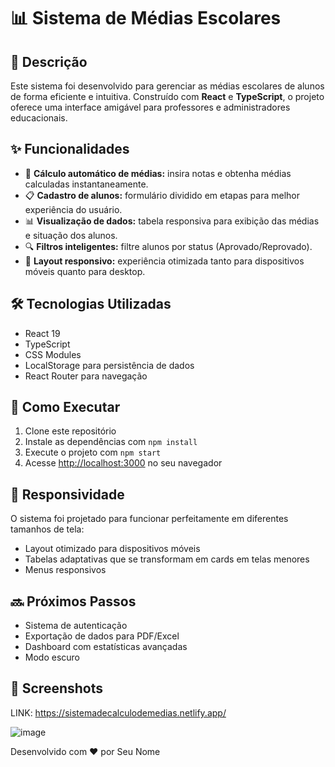 # 📊 Sistema de Médias Escolares

## 📝 Descrição

Este sistema foi desenvolvido para gerenciar as médias escolares de alunos de forma eficiente e intuitiva. Construído com **React** e **TypeScript**, o projeto oferece uma interface amigável para professores e administradores educacionais.

## ✨ Funcionalidades

- 🧮 **Cálculo automático de médias:** insira notas e obtenha médias calculadas instantaneamente.
- 📋 **Cadastro de alunos:** formulário dividido em etapas para melhor experiência do usuário.
- 📊 **Visualização de dados:** tabela responsiva para exibição das médias e situação dos alunos.
- 🔍 **Filtros inteligentes:** filtre alunos por status (Aprovado/Reprovado).
- 📱 **Layout responsivo:** experiência otimizada tanto para dispositivos móveis quanto para desktop.

## 🛠️ Tecnologias Utilizadas

- React 19
- TypeScript
- CSS Modules
- LocalStorage para persistência de dados
- React Router para navegação

## 🚀 Como Executar

1. Clone este repositório
2. Instale as dependências com `npm install`
3. Execute o projeto com `npm start`
4. Acesse [http://localhost:3000](http://localhost:3000) no seu navegador

## 📱 Responsividade

O sistema foi projetado para funcionar perfeitamente em diferentes tamanhos de tela:

- Layout otimizado para dispositivos móveis
- Tabelas adaptativas que se transformam em cards em telas menores
- Menus responsivos

## 🔜 Próximos Passos

- Sistema de autenticação
- Exportação de dados para PDF/Excel
- Dashboard com estatísticas avançadas
- Modo escuro

## 📸 Screenshots

LINK: https://sistemadecalculodemedias.netlify.app/


![image](https://github.com/user-attachments/assets/80a9e441-6f4b-489d-a3c2-d4f6c168ecad)


Desenvolvido com ❤️ por Seu Nome
